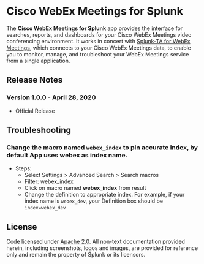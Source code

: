 # Cisco WebEx Meetings for Splunk

The **Cisco WebEx Meetings for Splunk** app provides the interface for searches, reports, and dashboards for your Cisco WebEx Meetings video conferencing environment. It works in concert with [Splunk-TA for WebEx Meetings](https://github.com/splunk/ta-webex-meetings-add-on-for-splunk), which connects to your Cisco WebEx Meetings data, to enable you to monitor, manage, and troubleshoot your WebEx Meetings service from a single application.

## Release Notes

### Version 1.0.0 - April 28, 2020
- Official Release

## Troubleshooting

### Change the macro named `webex_index` to pin accurate index, by default App uses **webex** as index name.

 - Steps:
     - Select Settings > Advanced Search > Search macros
     - Filter: webex_index
     - Click on macro named **webex_index** from result
     - Change the definition to appropriate index. For example, if your index name is `webex_dev`, your Definition box should be `index=webex_dev`


## License
Code licensed under [Apache 2.0](./LICENSE.md). All non-text documentation provided herein, including screenshots, logos and images, are provided for reference only and remain the property of Splunk or its licensors.
